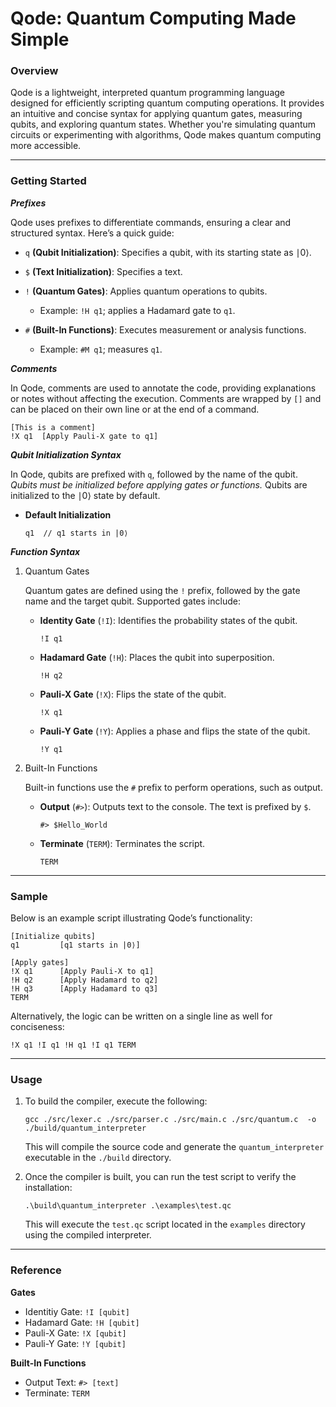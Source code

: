 # Qode: Quantum Computing Made Simple

### Overview

Qode is a lightweight, interpreted quantum programming language designed for efficiently scripting quantum computing operations. It provides an intuitive and concise syntax for applying quantum gates, measuring qubits, and exploring quantum states. Whether you're simulating quantum circuits or experimenting with algorithms, Qode makes quantum computing more accessible.

---

### Getting Started

***Prefixes***

Qode uses prefixes to differentiate commands, ensuring a clear and structured syntax. Here’s a quick guide:

- `q` **(Qubit Initialization)**: Specifies a qubit, with its starting state as ∣0⟩.

- `$` **(Text Initialization)**: Specifies a text.

- `!` **(Quantum Gates)**: Applies quantum operations to qubits.
    - Example: `!H q1`; applies a Hadamard gate to `q1`.

- `#` **(Built-In Functions)**: Executes measurement or analysis functions.
    - Example: `#M q1`; measures `q1`.

***Comments***

In Qode, comments are used to annotate the code, providing explanations or notes without affecting the execution. Comments are wrapped by `[]` and can be placed on their own line or at the end of a command.

```
[This is a comment]
!X q1  [Apply Pauli-X gate to q1]
```

***Qubit Initialization Syntax***

In Qode, qubits are prefixed with `q`, followed by the name of the qubit. *Qubits must be initialized before applying gates or functions.* Qubits are initialized to the ∣0⟩ state by default.

- **Default Initialization**

    ```
    q1  // q1 starts in |0⟩
    ```

***Function Syntax***

1. Quantum Gates

    Quantum gates are defined using the `!` prefix, followed by the gate name and the target qubit. Supported gates include:


    - **Identity Gate** (`!I`): Identifies the probability states of the qubit.

        ```
        !I q1
        ```

    - **Hadamard Gate** (`!H`): Places the qubit into superposition.

        ```
        !H q2
        ```

    - **Pauli-X Gate** (`!X`): Flips the state of the qubit.

        ```
        !X q1
        ```
    
    - **Pauli-Y Gate** (`!Y`): Applies a phase and flips the state of the qubit.

        ```
        !Y q1
        ```

2. Built-In Functions

    Built-in functions use the `#` prefix to perform operations, such as output.
    
    - **Output** (`#>`): Outputs text to the console. The text is prefixed by `$`.

        ```
        #> $Hello_World
        ```
    
    - **Terminate** (`TERM`): Terminates the script.

        ```
        TERM
        ```

---

### Sample

Below is an example script illustrating Qode’s functionality:

```
[Initialize qubits]
q1         [q1 starts in |0⟩]

[Apply gates]
!X q1      [Apply Pauli-X to q1]
!H q2      [Apply Hadamard to q2]
!H q3      [Apply Hadamard to q3]
TERM
```

Alternatively, the logic can be written on a single line as well for conciseness:

```
!X q1 !I q1 !H q1 !I q1 TERM
```

---

### Usage

1. To build the compiler, execute the following:

    ```
    gcc ./src/lexer.c ./src/parser.c ./src/main.c ./src/quantum.c  -o ./build/quantum_interpreter
    ```

    This will compile the source code and generate the `quantum_interpreter` executable in the `./build` directory.

2. Once the compiler is built, you can run the test script to verify the installation:

    ```
    .\build\quantum_interpreter .\examples\test.qc
    ```

    This will execute the `test.qc` script located in the `examples` directory using the compiled interpreter.

---

### Reference

**Gates**
- Identitiy Gate: `!I [qubit]`
- Hadamard Gate: `!H [qubit]`
- Pauli-X Gate: `!X [qubit]`
- Pauli-Y Gate: `!Y [qubit]`

**Built-In Functions**
- Output Text: `#> [text]`
- Terminate: `TERM`
